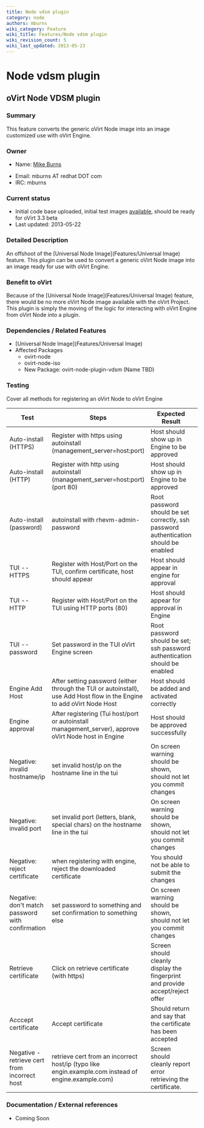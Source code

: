 ```yaml
---
title: Node vdsm plugin
category: node
authors: mburns
wiki_category: Feature
wiki_title: Features/Node vdsm plugin
wiki_revision_count: 5
wiki_last_updated: 2013-05-23
---
```


# Node vdsm plugin

## oVirt Node VDSM plugin

### Summary

This feature converts the generic oVirt Node image into an image customized use with oVirt Engine.

### Owner

*   Name: [ Mike Burns](User:mburns)

<!-- -->

*   Email: mburns AT redhat DOT com
*   IRC: mburns

### Current status

*   Initial code base uploaded, initial test images [available](http://resources.ovirt.org/releases/node-base/beta/iso/), should be ready for oVirt 3.3 beta
*   Last updated: 2013-05-22

### Detailed Description

An offshoot of the [Universal Node Image](Features/Universal Image) feature. This plugin can be used to convert a generic oVirt Node image into an image ready for use with oVirt Engine.

### Benefit to oVirt

Because of the [Universal Node Image](Features/Universal Image) feature, there would be no more oVirt Node image available with the oVirt Project. This plugin is simply the moving of the logic for interacting with oVirt Engine from oVirt Node into a plugin.

### Dependencies / Related Features

*   [Universal Node Image](Features/Universal Image)
*   Affected Packages
    -   ovirt-node
    -   ovirt-node-iso
    -   New Package: ovirt-node-plugin-vdsm (Name TBD)

### Testing

Cover all methods for registering an oVirt Node to oVirt Engine

| Test                                             | Steps                                                                                                                  | Expected Result                                                                      | Status | Version |
|--------------------------------------------------|------------------------------------------------------------------------------------------------------------------------|--------------------------------------------------------------------------------------|--------|---------|
| Auto-install (HTTPS)                             | Register with https using autoinstall (management_server=host:port)                                                   | Host should show up in Engine to be approved                                         |        |         |
| Auto-install (HTTP)                              | Register with http using autoinstall (management_server=host:port) (port 80)                                          | Host should show up in Engine to be approved                                         |        |         |
| Auto-install (password)                          | autoinstall with rhevm-admin-password                                                                                  | Root password should be set correctly, ssh password authentication should be enabled |        |         |
| TUI -- HTTPS                                     | Register with Host/Port on the TUI, confirm certificate, host should appear                                            | Host should appear in engine for approval                                            |        |         |
| TUI -- HTTP                                      | Register with Host/Port on the TUI using HTTP ports (80)                                                               | Host should appear for approval in Engine                                            |        |         |
| TUI -- password                                  | Set password in the TUI oVirt Engine screen                                                                            | Root password should be set; ssh password authentication should be enabled           |        |         |
| Engine Add Host                                  | After setting password (either through the TUI or autoinstall), use Add Host flow in the Engine to add oVirt Node Host | Host should be added and activated correctly                                         |        |         |
| Engine approval                                  | After registering (Tui host/port or autoinstall management_server), approve oVirt Node host in Engine                 | Host should be approved successfully                                                 |        |         |
| Negative: invalid hostname/ip                    | set invalid host/ip on the hostname line in the tui                                                                    | On screen warning should be shown, should not let you commit changes                 |        |         |
| Negative: invalid port                           | set invalid port (letters, blank, special chars) on the hostname line in the tui                                       | On screen warning should be shown, should not let you commit changes                 |        |         |
| Negative: reject certificate                     | when registering with engine, reject the downloaded certificate                                                        | You should not be able to submit the changes                                         |        |         |
| Negative: don't match password with confirmation | set password to something and set confirmation to something else                                                       | On screen warning should be shown, should not let you commit changes                 |        |         |
| Retrieve certificate                             | Click on retrieve certificate (with https)                                                                             | Screen should cleanly display the fingerprint and provide accept/reject offer        |        |         |
| Acccept certificate                              | Accept certificate                                                                                                     | Should return and say that the certificate has been accepted                         |        |         |
| Negative - retrieve cert from incorrect host     | retrieve cert from an incorrect host/ip (typo like engin.example.com instead of engine.example.com)                    | Screen should cleanly report error retrieving the certificate.                       |        |         |

### Documentation / External references

*   Coming Soon




